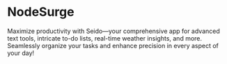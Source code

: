 # NodeSurge
Maximize productivity with Seido—your comprehensive app for advanced text tools, intricate to-do lists, real-time weather insights, and more. Seamlessly organize your tasks and enhance precision in every aspect of your day!
